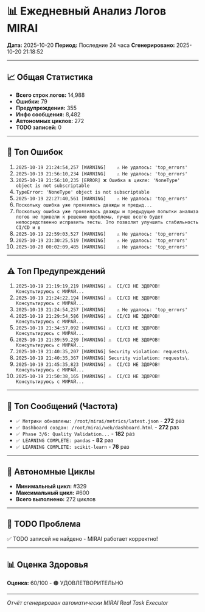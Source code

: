 # 📊 Ежедневный Анализ Логов MIRAI

**Дата:** 2025-10-20
**Период:** Последние 24 часа
**Сгенерировано:** 2025-10-20 21:18:52

---

## 📈 Общая Статистика

- **Всего строк логов:** 14,988
- **Ошибки:** 79
- **Предупреждения:** 355
- **Инфо сообщения:** 8,482
- **Автономных циклов:** 272
- **TODO записей:** 0

---

## 🔴 Топ Ошибок

1. `2025-10-19 21:24:54,257 [WARNING]    ⚠️ Не удалось: 'top_errors'`
2. `2025-10-19 21:56:10,234 [WARNING]    ⚠️ Не удалось: 'top_errors'`
3. `2025-10-19 21:56:10,235 [ERROR] ❌ Ошибка в цикле: 'NoneType' object is not subscriptable`
4. `TypeError: 'NoneType' object is not subscriptable`
5. `2025-10-19 22:27:40,561 [WARNING]    ⚠️ Не удалось: 'top_errors'`
6. `Поскольку ошибка уже проявилась дважды и предыд...`
7. `Поскольку ошибка уже проявилась дважды и предыдущие попытки анализа логов не привели к решению проблемы, лучше всего будет непосредственно исправить тесты. Это позволит улучшить стабильность CI/CD и в`
8. `2025-10-19 22:59:03,527 [WARNING]    ⚠️ Не удалось: 'top_errors'`
9. `2025-10-19 23:30:25,519 [WARNING]    ⚠️ Не удалось: 'top_errors'`
10. `2025-10-20 00:02:09,485 [WARNING]    ⚠️ Не удалось: 'top_errors'`

---

## ⚠️ Топ Предупреждений

1. `2025-10-19 21:19:19,219 [WARNING] ⚠️  CI/CD НЕ ЗДОРОВ! Консультируюсь с МИРАЙ...`
2. `2025-10-19 21:24:22,194 [WARNING] ⚠️  CI/CD НЕ ЗДОРОВ! Консультируюсь с МИРАЙ...`
3. `2025-10-19 21:24:54,257 [WARNING]    ⚠️ Не удалось: 'top_errors'`
4. `2025-10-19 21:29:54,586 [WARNING] ⚠️  CI/CD НЕ ЗДОРОВ! Консультируюсь с МИРАЙ...`
5. `2025-10-19 21:34:57,092 [WARNING] ⚠️  CI/CD НЕ ЗДОРОВ! Консультируюсь с МИРАЙ...`
6. `2025-10-19 21:39:59,239 [WARNING] ⚠️  CI/CD НЕ ЗДОРОВ! Консультируюсь с МИРАЙ...`
7. `2025-10-19 21:40:35,207 [WARNING] Security violation: requests\.`
8. `2025-10-19 21:40:35,367 [WARNING] Security violation: requests\.`
9. `2025-10-19 21:45:35,823 [WARNING] ⚠️  CI/CD НЕ ЗДОРОВ! Консультируюсь с МИРАЙ...`
10. `2025-10-19 21:50:38,165 [WARNING] ⚠️  CI/CD НЕ ЗДОРОВ! Консультируюсь с МИРАЙ...`

---

## 💬 Топ Сообщений (Частота)

- `✅ Метрики обновлены: /root/mirai/metrics/latest.json` - **272** раз
- `✅ Dashboard создан: /root/mirai/web/dashboard.html` - **272** раз
- `✅ Phase 3/6: Quality Validation...` - **182** раз
- `✅ LEARNING COMPLETE: pandas` - **82** раз
- `✅ LEARNING COMPLETE: scikit-learn` - **76** раз

---

## 🔄 Автономные Циклы

- **Минимальный цикл:** #329
- **Максимальный цикл:** #600
- **Всего выполнено:** 272 циклов

---

## 🚨 TODO Проблема

✅ TODO записей не найдено - MIRAI работает корректно!

---

## 📊 Оценка Здоровья

**Оценка:** 60/100 - 🟠 УДОВЛЕТВОРИТЕЛЬНО

---

*Отчёт сгенерирован автоматически MIRAI Real Task Executor*
